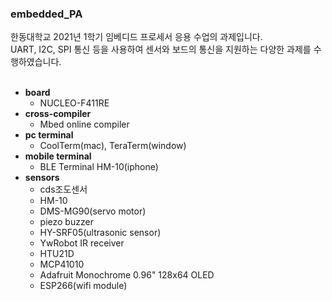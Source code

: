 ### embedded_PA
한동대학교 2021년 1학기 임베디드 프로세서 응용 수업의 과제입니다.<br>
UART, I2C, SPI 통신 등을 사용하여 센서와 보드의 통신을 지원하는 다양한 과제를 수행하였습니다.<br><br>
- **board**
  - NUCLEO-F411RE<br>
- **cross-compiler**
  - Mbed online compiler<br>
- **pc terminal**
  - CoolTerm(mac), TeraTerm(window)<br>
- **mobile terminal**
  - BLE Terminal HM-10(iphone)<br>
- **sensors**
  - cds조도센서
  - HM-10
  - DMS-MG90(servo motor)
  - piezo buzzer
  - HY-SRF05(ultrasonic sensor)
  - YwRobot IR receiver
  - HTU21D
  - MCP41010
  - Adafruit Monochrome 0.96" 128x64 OLED
  - ESP266(wifi module)

